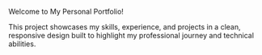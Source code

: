 Welcome to My Personal Portfolio!

This project showcases my skills, experience, and projects in a clean, responsive design built to highlight my professional journey and technical abilities.
